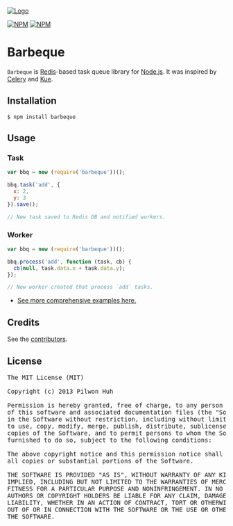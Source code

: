 [![Logo](https://raw.github.com/pilwon/barbeque/master/logo.jpg)](http://en.wikipedia.org/wiki/Barbecue)

[![NPM](https://nodei.co/npm/barbeque.png?downloads=false&stars=false)](https://npmjs.org/package/barbeque) [![NPM](https://nodei.co/npm-dl/barbeque.png?months=6)](https://npmjs.org/package/barbeque)


# Barbeque

`Barbeque` is [Redis](http://redis.io)-based task queue library for [Node.js](http://nodejs.org/). It was inspired by [Celery](http://www.celeryproject.org) and [Kue](https://github.com/LearnBoost/kue).


## Installation

    $ npm install barbeque


## Usage

### Task

```js
var bbq = new (require('barbeque'))();

bbq.task('add', {
  x: 2,
  y: 3
}).save();

// New task saved to Redis DB and notified workers.
```

### Worker

```js
var bbq = new (require('barbeque'))();

bbq.process('add', function (task, cb) {
  cb(null, task.data.x + task.data.y);
});

// New worker created that process `add` tasks.
```


* [See more comprehensive examples here.](https://github.com/pilwon/barbeque/tree/master/examples)


## Credits

  See the [contributors](https://github.com/pilwon/barbeque/graphs/contributors).


## License

<pre>
The MIT License (MIT)

Copyright (c) 2013 Pilwon Huh

Permission is hereby granted, free of charge, to any person obtaining a copy
of this software and associated documentation files (the "Software"), to deal
in the Software without restriction, including without limitation the rights
to use, copy, modify, merge, publish, distribute, sublicense, and/or sell
copies of the Software, and to permit persons to whom the Software is
furnished to do so, subject to the following conditions:

The above copyright notice and this permission notice shall be included in
all copies or substantial portions of the Software.

THE SOFTWARE IS PROVIDED "AS IS", WITHOUT WARRANTY OF ANY KIND, EXPRESS OR
IMPLIED, INCLUDING BUT NOT LIMITED TO THE WARRANTIES OF MERCHANTABILITY,
FITNESS FOR A PARTICULAR PURPOSE AND NONINFRINGEMENT. IN NO EVENT SHALL THE
AUTHORS OR COPYRIGHT HOLDERS BE LIABLE FOR ANY CLAIM, DAMAGES OR OTHER
LIABILITY, WHETHER IN AN ACTION OF CONTRACT, TORT OR OTHERWISE, ARISING FROM,
OUT OF OR IN CONNECTION WITH THE SOFTWARE OR THE USE OR OTHER DEALINGS IN
THE SOFTWARE.
</pre>
